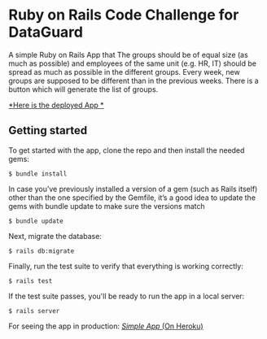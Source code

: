 # Ruby on Rails Code Challenge for DataGuard

A simple Ruby on Rails App that
The groups should be of equal size (as much as possible) and employees of the same
unit (e.g. HR, IT) should be spread as much as possible in the different groups.
Every week, new groups are supposed to be different than in the previous weeks.
There is a button which will generate the list of groups.

[*Here is the deployed App *](https://serene-springs-03138.herokuapp.com/)

## Getting started

To get started with the app, clone the repo and then install the needed gems:

```
$ bundle install
```
In case you’ve previously installed a version of a gem (such as Rails itself) other than the one specified by the Gemfile, it’s a good idea to update the gems with bundle update to make sure the versions match
```
$ bundle update
```

Next, migrate the database:

```
$ rails db:migrate
```

Finally, run the test suite to verify that everything is working correctly:

```
$ rails test
```

If the test suite passes, you'll be ready to run the app in a local server:

```
$ rails server
```

For seeing the app in production:
[*Simple App* (On Heroku)](https://www.#.com)
